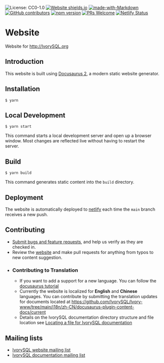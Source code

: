 ![License: CC0-1.0](https://img.shields.io/github/license/IvorySQL/Ivory-www)
[![Website shields.io](https://img.shields.io/website-up-down-green-red/http/shields.io.svg)](https://IvorySQL.org)
[![made-with-Markdown](https://img.shields.io/badge/Made%20with-Markdown-1f425f.svg)](http://commonmark.org)
[![GitHub contributors](https://badgen.net/github/contributors/IvorySQL/Ivory-www)](https://GitHub.com/IvorySQL/Ivory-www/graphs/contributors/)
 <a href="https://www.npmjs.com/package/@docusaurus/core"><img src="https://img.shields.io/npm/v/@docusaurus/core.svg?style=flat" alt="npm version"></a>
 <a href="CONTRIBUTING.md#pull-requests"><img src="https://img.shields.io/badge/PRs-welcome-brightgreen.svg" alt="PRs Welcome"></a>
 <a href="https://app.netlify.com/sites/ivorysql/deploys"><img src="https://api.netlify.com/api/v1/badges/628fb623-1be0-4206-adfa-70e66a4cd3f2/deploy-status" alt="Netlify Status"></a>
 
# Website
Website for http://IvorySQL.org

## Introduction

This website is built using [Docusaurus 2](https://v2.docusaurus.io/), a modern static website generator.

## Installation

```
$ yarn
```

## Local Development

```
$ yarn start
```

This command starts a local development server and open up a browser window. Most changes are reflected live without having to restart the server.

## Build

```
$ yarn build
```

This command generates static content into the `build` directory.

## Deployment

The website is automatically deployed to [netlify](https://www.netlify.com/) each time the `main` branch receives a new push.

## Contributing

- [Submit bugs and feature requests](https://github.com/IvorySQL/Ivory-www/issues), and help us verify as they are checked in.
- Review the [website](https://IvorySQL.org) and make pull requests for anything from typos to new content suggestion.
- ### Contributing to Translation
  - If you want to add a support for a new language. You can follow the [docusaurus tutorial](https://docusaurus.io/docs/i18n/tutorial)
  - Currently the website is localized for **English** and **Chinese** languages. You can contribute by submitting the translation updates for documents located at https://github.com/IvorySQL/Ivory-www/tree/main/i18n/zh-CN/docusaurus-plugin-content-docs/current
  - Details on the IvorySQL documentation directory structure and file location see [Locating a file for IvorySQL documentation](https://github.com/IvorySQL/Ivory-www/wiki/Locating-a-file-for-IvorySQL-documentation)

## Mailing lists

- [IvorySQL website mailing list](https://lists.ivorysql.org/postorius/lists/ivorysql-www.ivorysql.org/)
- [IvorySQL documentation mailing list](https://lists.ivorysql.org/postorius/lists/ivorysql-docs.ivorysql.org/)